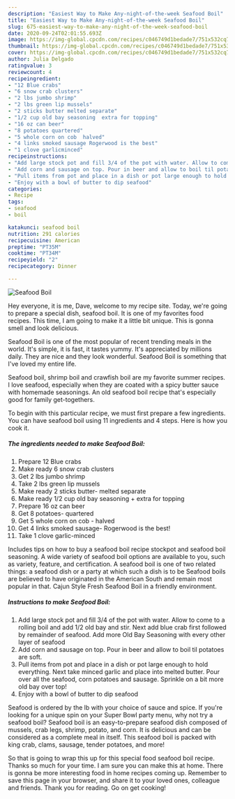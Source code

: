 ```yaml
---
description: "Easiest Way to Make Any-night-of-the-week Seafood Boil"
title: "Easiest Way to Make Any-night-of-the-week Seafood Boil"
slug: 675-easiest-way-to-make-any-night-of-the-week-seafood-boil
date: 2020-09-24T02:01:55.693Z
image: https://img-global.cpcdn.com/recipes/c046749d1bedade7/751x532cq70/seafood-boil-recipe-main-photo.jpg
thumbnail: https://img-global.cpcdn.com/recipes/c046749d1bedade7/751x532cq70/seafood-boil-recipe-main-photo.jpg
cover: https://img-global.cpcdn.com/recipes/c046749d1bedade7/751x532cq70/seafood-boil-recipe-main-photo.jpg
author: Julia Delgado
ratingvalue: 3
reviewcount: 4
recipeingredient:
- "12 Blue crabs"
- "6 snow crab clusters"
- "2 lbs jumbo shrimp"
- "2 lbs green lip mussels"
- "2 sticks butter melted separate"
- "1/2 cup old bay seasoning  extra for topping"
- "16 oz can beer"
- "8 potatoes quartered"
- "5 whole corn on cob  halved"
- "4 links smoked sausage Rogerwood is the best"
- "1 clove garlicminced"
recipeinstructions:
- "Add large stock pot and fill 3/4 of the pot with water. Allow to come to a rolling boil and add 1/2 old bay and stir. Next add blue crab first followed by remainder of seafood. Add more Old Bay Seasoning with every other layer of seafood"
- "Add corn and sausage on top. Pour in beer and allow to boil til potatoes are soft."
- "Pull items from pot and place in a dish or pot large enough to hold everything. Next take minced garlic and place into melted butter. Pour over all the seafood, corn potatoes and sausage. Sprinkle on a bit more old bay over top!"
- "Enjoy with a bowl of butter to dip seafood"
categories:
- Recipe
tags:
- seafood
- boil

katakunci: seafood boil 
nutrition: 291 calories
recipecuisine: American
preptime: "PT35M"
cooktime: "PT34M"
recipeyield: "2"
recipecategory: Dinner

---
```



![Seafood Boil](https://img-global.cpcdn.com/recipes/c046749d1bedade7/751x532cq70/seafood-boil-recipe-main-photo.jpg)

Hey everyone, it is me, Dave, welcome to my recipe site. Today, we're going to prepare a special dish, seafood boil. It is one of my favorites food recipes. This time, I am going to make it a little bit unique. This is gonna smell and look delicious.

Seafood Boil is one of the most popular of recent trending meals in the world. It's simple, it is fast, it tastes yummy. It's appreciated by millions daily. They are nice and they look wonderful. Seafood Boil is something that I've loved my entire life.

Seafood boil, shrimp boil and crawfish boil are my favorite summer recipes. I love seafood, especially when they are coated with a spicy butter sauce with homemade seasonings. An old seafood boil recipe that&#39;s especially good for family get-togethers.


To begin with this particular recipe, we must first prepare a few ingredients. You can have seafood boil using 11 ingredients and 4 steps. Here is how you cook it.

<!--inarticleads1-->

##### The ingredients needed to make Seafood Boil:

1. Prepare 12 Blue crabs
1. Make ready 6 snow crab clusters
1. Get 2 lbs jumbo shrimp
1. Take 2 lbs green lip mussels
1. Make ready 2 sticks butter- melted separate
1. Make ready 1/2 cup old bay seasoning + extra for topping
1. Prepare 16 oz can beer
1. Get 8 potatoes- quartered
1. Get 5 whole corn on cob - halved
1. Get 4 links smoked sausage- Rogerwood is the best!
1. Take 1 clove garlic-minced


Includes tips on how to buy a seafood boil recipe stockpot and seafood boil seasoning. A wide variety of seafood boil options are available to you, such as variety, feature, and certification. A seafood boil is one of two related things: a seafood dish or a party at which such a dish is to be Seafood boils are believed to have originated in the American South and remain most popular in that. Cajun Style Fresh Seafood Boil in a friendly environment. 

<!--inarticleads2-->

##### Instructions to make Seafood Boil:

1. Add large stock pot and fill 3/4 of the pot with water. Allow to come to a rolling boil and add 1/2 old bay and stir. Next add blue crab first followed by remainder of seafood. Add more Old Bay Seasoning with every other layer of seafood
1. Add corn and sausage on top. Pour in beer and allow to boil til potatoes are soft.
1. Pull items from pot and place in a dish or pot large enough to hold everything. Next take minced garlic and place into melted butter. Pour over all the seafood, corn potatoes and sausage. Sprinkle on a bit more old bay over top!
1. Enjoy with a bowl of butter to dip seafood


Seafood is ordered by the lb with your choice of sauce and spice. If you&#39;re looking for a unique spin on your Super Bowl party menu, why not try a seafood boil? Seafood boil is an easy-to-prepare seafood dish composed of mussels, crab legs, shrimp, potato, and corn. It is delicious and can be considered as a complete meal in itself. This seafood boil is packed with king crab, clams, sausage, tender potatoes, and more! 

So that is going to wrap this up for this special food seafood boil recipe. Thanks so much for your time. I am sure you can make this at home. There is gonna be more interesting food in home recipes coming up. Remember to save this page in your browser, and share it to your loved ones, colleague and friends. Thank you for reading. Go on get cooking!
